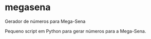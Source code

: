 # megasena
Gerador de números para Mega-Sena

Pequeno script em Python para gerar números para a Mega-Sena.
